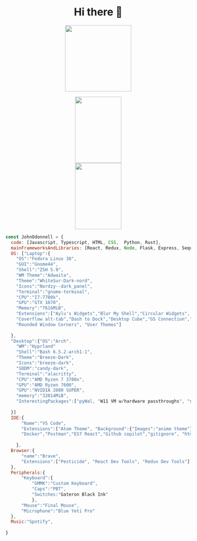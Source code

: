 
<h1 align="center">
Hi there 👋
</h1>
<p align="center" width="100%">
  <img height="180em" src="https://github-readme-stats.vercel.app/api/top-langs/?username=lvcky-gg&count_private=true&show_icons=true&theme=nord&include_all_commits=true&hide_border=true&layout=compact&langs_count=10" align = "center"/>
</p>
<div align="center" display="flex" flex-direction="row">
<img height="180em" width="50%" margin="3%" src="https://streak-stats.demolab.com?user=lvcky-gg&theme=nord&hide_border=true&border_radius=10&date_format=j%20M%5B%20Y%5D&card_width=496&hide_longest_streak=true" align = "center"/>
<img height="180em" width="50%" margin="3%" src="https://github-readme-stats.vercel.app/api?username=lvcky-gg&theme=nord&show_icons=true&hide_border=true" align = "center"/>

</div>




```javascript
const JohnOdonnell = {
  code: [Javascript, Typescript, HTML, CSS,  Python, Rust],
  mainFrameworksAndLibraries: [React, Redux, Node, Flask, Express, Sequelize, Docker, Django, Diesel, Rocket],
  OS: ["Laptop":{
    "OS":"Fedora Linux 38",
    "GUI":"Gnome44",
    "Shell":"ZSH 5.9",
    "WM Theme":"Adwaita",
    "Theme":"WhiteSur-Dark-nord",
    "Icons":"Nordzy--dark_panel",
    "Terminal":"gnome-terminal",
    "CPU":"I7-7700k",
    "GPU":"GTX 1070",
    "Memory":"7616MiB",
    "Extensions":["Aylu's Widgets","Blur My Shell","Circular Widgets",
    "Coverflow alt-tab","Dash to Dock","Desktop Cube","GS Connection","Just Perfection","Rounded Corners",
    "Rounded Window Corners", "User Themes"]
    
  },
  "Desktop":{"OS":"Arch".
    "WM":"Hyprland"
    "Shell":"Bash 6.5.2-arch1-1",
    "Theme":"Breeze-Dark",
    "Icons":"breeze-dark",
    "SDDM":"candy-dark",
    "Terminal":"alacritty",
    "CPU":"AMD Ryzen 7 3700x",
    "GPU":"AMD Ryzen 7600",
    "GPU":"NVIDIA 2080 SUPER",
    "memory":"32014MiB",
    "InterestingPackages":["pyWal, "W11 VM w/hardware passthroughs", "screen mirror for phone", "terminal plugin for GPT"]
    
  }]
  IDE:{
      "Name":"VS Code",
      "Extensions":["Atom Theme", "Background":{"Images":"anime theme"}, "Auto Rename Tag","autopep8","c/c++","Django",
      "Docker","Postman","ES7 React","Github copilot","gitignore", "html css support","Prettier","Python", "Rust"]
      
    },
  Browser:{
      "name":"Brave",
      "Extensions":["Pesticide", "React Dev Tools", "Redux Dev Tools"]
  },
  Peripherals:{
      "Keyboard":{
          "GMMK":"Custom Keyboard",
          "Caps":"PBT",
          "Switches:"Gateron Black Ink"
          },
      "Mouse":"Final Mouse",
      "Microphone":"Blue Yeti Pro"
  },
  Music:"Spotify",
  
}
```








